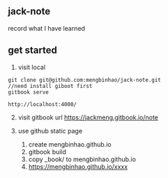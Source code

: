 ## jack-note
record what I have learned

## get started

1. visit local
```
git clone git@github.com:mengbinhao/jack-note.git
//need install giboot first
gitbook serve

http://localhost:4000/
```

2. visit gitbook url
https://jackmeng.gitbook.io/note


3. use github static page
    1. create mengbinhao.github.io
    2. gitbook build
    3. copy _book/ to mengbinhao.github.io
    4. https://mengbinhao.github.io/xxxx








